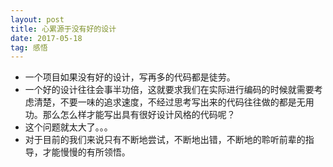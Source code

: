 ```yaml
---
layout: post
title: 心累源于没有好的设计
date: 2017-05-18
tag: 感悟
---
```


- 一个项目如果没有好的设计，写再多的代码都是徒劳。
- 一个好的设计往往会事半功倍，这就要求我们在实际进行编码的时候就需要考虑清楚，不要一味的追求速度，不经过思考写出来的代码往往做的都是无用功。那么怎么样才能写出具有很好设计风格的代码呢？
- 这个问题就太大了。。。
- 对于目前的我们来说只有不断地尝试，不断地出错，不断地的聆听前辈的指导，才能慢慢的有所领悟。


